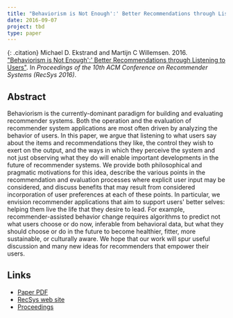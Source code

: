 ```yaml
---
title: "Behaviorism is Not Enough':' Better Recommendations through Listening to Users"
date: 2016-09-07
project: tbd
type: paper
---
```


{: .citation}
Michael D. Ekstrand and Martijn C Willemsen. 2016. ["Behaviorism is Not Enough':' Better Recommendations through Listening to Users"](#). In <cite>Proceedings of the 10th ACM Conference on Recommender Systems (RecSys 2016)</cite>.

## Abstract

Behaviorism is the currently-dominant paradigm for building and evaluating recommender systems. Both the operation and the evaluation of recommender system applications are most often driven by analyzing the behavior of users. In this paper, we argue that listening to what users say about the items and recommendations they like, the control they wish to exert on the output, and the ways in which they perceive the system and not just observing what they do will enable important developments in the future of recommender systems. We provide both philosophical and pragmatic motivations for this idea, describe the various points in the recommendation and evaluation processes where explicit user input may be considered, and discuss benefits that may result from considered incorporation of user preferences at each of these points. In particular, we envision recommender applications that aim to support users' better selves: helping them live the life that they desire to lead. For example, recommender-assisted behavior change requires algorithms to predict not what users choose or do now, inferable from behavioral data, but what they should choose or do in the future to become healthier, fitter, more sustainable, or culturally aware. We hope that our work will spur useful discussion and many new ideas for recommenders that empower their users.

## Links

* [Paper PDF](https://scholarworks.boisestate.edu/cgi/viewcontent.cgi?article=1082&context=cs_facpubs)
* [RecSys web site](https://doi.org/10.1145/2959100.2959179)
* [Proceedings](https://dl.acm.org/doi/proceedings/10.1145/2959100)